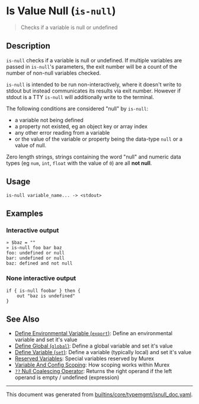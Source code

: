 # Is Value Null (`is-null`)

> Checks if a variable is null or undefined

## Description

`is-null` checks if a variable is null or undefined. If multiple variables are
passed in `is-null`'s parameters, the exit number will be a count of the number
of non-null variables checked.

`is-null` is intended to be run non-interactively, where it doesn't write to
stdout but instead communicates its results via exit number. However if stdout
is a TTY `is-null` will additionally write to the terminal.

The following conditions are considered "null" by `is-null`:

* a variable not being defined
* a property not existed, eg an object key or array index
* any other error reading from a variable
* or the value of the variable or property being the data-type `null` or a
  value of null.

Zero length strings, strings containing the word "null" and numeric data types
(eg `num`, `int`, `float` with the value of `0`) are all **not null**.

## Usage

```
is-null variable_name... -> <stdout>
```

## Examples

### Interactive output

```
» $baz = ""
» is-null foo bar baz
foo: undefined or null
bar: undefined or null
baz: defined and not null
```

### None interactive output

```
if { is-null foobar } then {
    out "baz is undefined"
}
```

## See Also

* [Define Environmental Variable (`export`)](../commands/export.md):
  Define an environmental variable and set it's value
* [Define Global (`global`)](../commands/global.md):
  Define a global variable and set it's value
* [Define Variable (`set`)](../commands/set.md):
  Define a variable (typically local) and set it's value
* [Reserved Variables](../user-guide/reserved-vars.md):
  Special variables reserved by Murex
* [Variable And Config Scoping](../user-guide/scoping.md):
  How scoping works within Murex
* [`??` Null Coalescing Operator](../parser/null-coalescing.md):
  Returns the right operand if the left operand is empty / undefined (expression)

<hr/>

This document was generated from [builtins/core/typemgmt/isnull_doc.yaml](https://github.com/lmorg/murex/blob/master/builtins/core/typemgmt/isnull_doc.yaml).